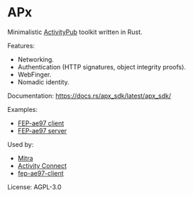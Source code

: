 # APx

Minimalistic [ActivityPub](https://www.w3.org/TR/activitypub/) toolkit written in Rust.

Features:

- Networking.
- Authentication (HTTP signatures, object integrity proofs).
- WebFinger.
- Nomadic identity.

Documentation: https://docs.rs/apx_sdk/latest/apx_sdk/

Examples:

- [FEP-ae97 client](./examples/fep_ae97_client.rs)
- [FEP-ae97 server](./examples/fep_ae97_server.rs)

Used by:

- [Mitra](https://codeberg.org/silverpill/mitra)
- [Activity Connect](https://codeberg.org/silverpill/activity-connect)
- [fep-ae97-client](https://codeberg.org/silverpill/fep-ae97-client)

License: AGPL-3.0
